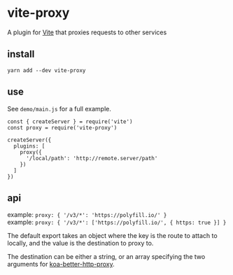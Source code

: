 # vite-proxy

A plugin for [Vite](https://github.com/vuejs/vite) that proxies requests to other services

## install

```
yarn add --dev vite-proxy
```

## use

See `demo/main.js` for a full example.

```
const { createServer } = require('vite')
const proxy = require('vite-proxy')

createServer({
  plugins: [
    proxy({
      '/local/path': 'http://remote.server/path'
    })
  ]
})
```

## api

example: `proxy: { '/v3/*': 'https://polyfill.io/' }`<br>
example: `proxy: { '/v3/*': ['https://polyfill.io/', { https: true }] }`<br>

The default export takes an object where the key is the route to attach to locally, and the value is the destination to proxy to.

The destination can be either a string, or an array specifying the two arguments for [koa-better-http-proxy](https://github.com/nsimmons/koa-better-http-proxy#usage).
